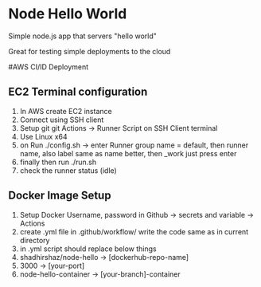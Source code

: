 # Node Hello World

Simple node.js app that servers "hello world"

Great for testing simple deployments to the cloud

#AWS CI/ID Deployment

## EC2 Terminal configuration
1. In AWS create EC2 instance
2. Connect using SSH client
3. Setup git git Actions -> Runner Script on SSH Client terminal
4. Use Linux x64
5. on Run ./config.sh -> enter Runner group name = default, then runner name, also label same as name better, then _work just press enter
6. finally then run ./run.sh
7. check the runner status (idle)

## Docker Image Setup
1. Setup Docker Username, password in Github -> secrets and variable ->  Actions
2. create .yml file in .github/workflow/ write the code same as in current directory
3. in .yml script should replace below things
4. shadhirshaz/node-hello -> [dockerhub-repo-name]
5. 3000 -> [your-port]
6. node-hello-container -> [your-branch]-container

